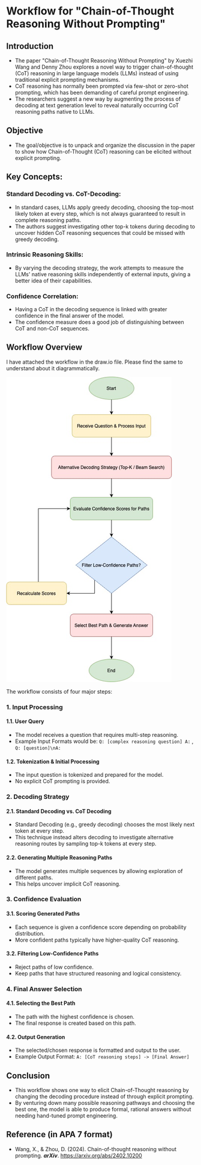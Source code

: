 # Workflow for "Chain-of-Thought Reasoning Without Prompting"

## Introduction
- The paper "Chain-of-Thought Reasoning Without Prompting" by Xuezhi Wang and Denny Zhou explores a novel way to trigger chain-of-thought (CoT) reasoning in large language models (LLMs) instead of using traditional explicit prompting mechanisms. 
- CoT reasoning has normally been prompted via few-shot or zero-shot prompting, which has been demanding of careful prompt engineering. 
- The researchers suggest a new way by augmenting the process of decoding at text generation level to reveal naturally occurring CoT reasoning paths native to LLMs.

## Objective 
- The goal/objective is to unpack and organize the discussion in the paper to show how Chain-of-Thought (CoT) reasoning can be elicited without explicit prompting.

## Key Concepts:
### Standard Decoding vs. CoT-Decoding: 
- In standard cases, LLMs apply greedy decoding, choosing the top-most likely token at every step, which is not always guaranteed to result in complete reasoning paths. 
- The authors suggest investigating other top-k tokens during decoding to uncover hidden CoT reasoning sequences that could be missed with greedy decoding.

### Intrinsic Reasoning Skills: 
- By varying the decoding strategy, the work attempts to measure the LLMs' native reasoning skills independently of external inputs, giving a better idea of their capabilities.

### Confidence Correlation: 
- Having a CoT in the decoding sequence is linked with greater confidence in the final answer of the model. 
- The confidence measure does a good job of distinguishing between CoT and non-CoT sequences.

## Workflow Overview
I have attached the workflow in the draw.io file. Please find the same to understand about it diagrammatically.

![image](https://github.com/kraviteja95/CoT-Reasoning-Workflow/blob/main/Chain-of-Thought%20Reasoning%20Without%20Prompting_workflow.jpg)

The workflow consists of four major steps: 
### 1. Input Processing

#### 1.1. User Query
- The model receives a question that requires multi-step reasoning.
- Example Input Formats would be: `Q: [complex reasoning question] A:` , `Q: [question]\nA:`

#### 1.2. Tokenization & Initial Processing
- The input question is tokenized and prepared for the model.
- No explicit CoT prompting is provided.

### 2. Decoding Strategy

#### 2.1. Standard Decoding vs. CoT Decoding
- Standard Decoding (e.g., greedy decoding) chooses the most likely next token at every step.
- This technique instead alters decoding to investigate alternative reasoning routes by sampling top-k tokens at every step.

#### 2.2. Generating Multiple Reasoning Paths
- The model generates multiple sequences by allowing exploration of different paths.
- This helps uncover implicit CoT reasoning.

### 3. Confidence Evaluation

#### 3.1. Scoring Generated Paths
- Each sequence is given a confidence score depending on probability distribution.
- More confident paths typically have higher-quality CoT reasoning.

#### 3.2. Filtering Low-Confidence Paths
- Reject paths of low confidence.
- Keep paths that have structured reasoning and logical consistency.

### 4. Final Answer Selection

#### 4.1. Selecting the Best Path
- The path with the highest confidence is chosen.
- The final response is created based on this path.

#### 4.2. Output Generation
- The selected/chosen response is formatted and output to the user.
- Example Output Format: `A: [CoT reasoning steps] -> [Final Answer]`

## Conclusion
- This workflow shows one way to elicit Chain-of-Thought reasoning by changing the decoding procedure instead of through explicit prompting. 
- By venturing down many possible reasoning pathways and choosing the best one, the model is able to produce formal, rational answers without needing hand-tuned prompt engineering.

## Reference (in APA 7 format)
- Wang, X., & Zhou, D. (2024). Chain-of-thought reasoning without prompting. ***arXiv***. https://arxiv.org/abs/2402.10200
